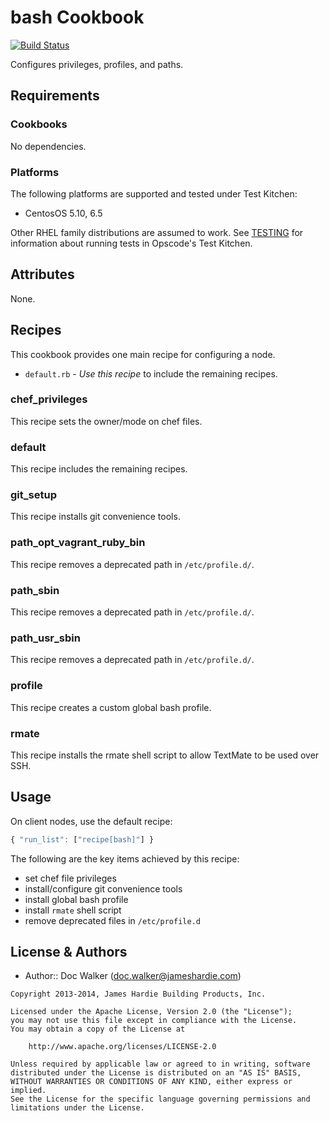bash Cookbook
=============
[![Build Status](https://travis-ci.org/jhx/cookbook-bash.png?branch=master)](https://travis-ci.org/jhx/cookbook-bash)

Configures privileges, profiles, and paths.


Requirements
------------
### Cookbooks
No dependencies.

### Platforms
The following platforms are supported and tested under Test Kitchen:

- CentosOS 5.10, 6.5

Other RHEL family distributions are assumed to work. See [TESTING](testing.md) for information about running tests in Opscode's Test Kitchen.


Attributes
----------
None.


Recipes
-------
This cookbook provides one main recipe for configuring a node.

- `default.rb` - *Use this recipe* to include the remaining recipes.

### chef_privileges
This recipe sets the owner/mode on chef files.

### default
This recipe includes the remaining recipes.

### git_setup
This recipe installs git convenience tools.

### path_opt_vagrant_ruby_bin
This recipe removes a deprecated path in `/etc/profile.d/`.

### path_sbin
This recipe removes a deprecated path in `/etc/profile.d/`.

### path_usr_sbin
This recipe removes a deprecated path in `/etc/profile.d/`.

### profile
This recipe creates a custom global bash profile.

### rmate
This recipe installs the rmate shell script to allow TextMate to be used over SSH.


Usage
-----
On client nodes, use the default recipe:

````javascript
{ "run_list": ["recipe[bash]"] }
````

The following are the key items achieved by this recipe:

- set chef file privileges
- install/configure git convenience tools
- install global bash profile
- install `rmate` shell script
- remove deprecated files in `/etc/profile.d`


License & Authors
-----------------
- Author:: Doc Walker (<doc.walker@jameshardie.com>)

````text
Copyright 2013-2014, James Hardie Building Products, Inc.

Licensed under the Apache License, Version 2.0 (the "License");
you may not use this file except in compliance with the License.
You may obtain a copy of the License at

    http://www.apache.org/licenses/LICENSE-2.0

Unless required by applicable law or agreed to in writing, software
distributed under the License is distributed on an "AS IS" BASIS,
WITHOUT WARRANTIES OR CONDITIONS OF ANY KIND, either express or implied.
See the License for the specific language governing permissions and
limitations under the License.
````
